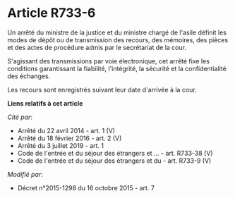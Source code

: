 # Article R733-6

Un arrêté du ministre de la justice et du ministre chargé de l'asile définit les modes de dépôt ou de transmission des
recours, des mémoires, des pièces et des actes de procédure admis par le secrétariat de la cour. 

S'agissant des transmissions par voie électronique, cet arrêté fixe les conditions garantissant la fiabilité, l'intégrité, la
sécurité et la confidentialité des échanges. 

Les recours sont enregistrés suivant leur date d'arrivée à la cour.

**Liens relatifs à cet article**

_Cité par_:

  - Arrêté du 22 avril 2014 - art. 1 (V)
  - Arrêté du 18 février 2016 - art. 2 (V)
  - Arrêté du 3 juillet 2019 - art. 1
  - Code de l'entrée et du séjour des étrangers et ... - art. R733-38 (V)
  - Code de l'entrée et du séjour des étrangers et du  - art. R733-9 (V)

_Modifié par_:

  - Décret n°2015-1298 du 16 octobre 2015 - art. 7
